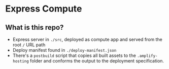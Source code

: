 # Express Compute

## What is this repo?

- Express server in `./src`, deployed as compute app and served from the root `/` URL path
- Deploy manifest found in `./deploy-manifest.json`
- There's a `postbuild` script that copies all built assets to the `.amplify-hosting` folder and conforms the output to the deployment specification.